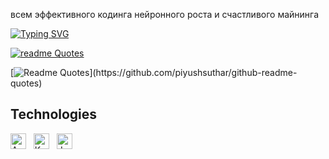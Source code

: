 всем эффективного кодинга нейронного роста и счастливого майнинга 




[![Typing SVG](https://readme-typing-svg.herokuapp.com?color=%2336BCF7&lines=Большой+привет+для+backend+разработчика)](https://git.io/typing-svg)





[![readme Quotes](https://quotes-github-readme.vercel.app/api?quote=My%20learn&type=horizontal)](https://github.com/piyushsuthar/github-readme-quotes)

[![Readme Quotes](https://quotes-github-readme.vercel.app/api?type=horizontal&theme=dark?quote="Yo")](https://github.com/piyushsuthar/github-readme-quotes)

## Technologies

<a name="learning-now"></a>

<img src="https://img.shields.io/badge/Android-282C34?logo=android&logoColor=3DDC84" alt="Android logo" title="Android" height="25" />
&nbsp;
<img src="https://img.shields.io/badge/Kotlin-282C34?logo=Kotlin&logoColor=61DAFB" alt="Kotlin logo" title="Kotlin" height="25" />
&nbsp;
<img src="https://img.shields.io/badge/Java-282C34?logo=java&logoColor=764ABC" alt="Java logo" title="Java" height="25" />
&nbsp;
